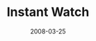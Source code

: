 ---
layout: media
category: media
title: "Instant Watch"
date: 2008-03-25
description: "Brian Tome talks about living in an #instantwatch world."
tag: 
 - awaited
 - christmas
 - christmas-eve
yt-embed-url: "//www.youtube.com/embed/4JDum-9MgeU"
video: "http://s3.amazonaws.com/crossroads-media/other-media/video/culture_02.mp4"
video-poster: "http://s3.amazonaws.com/crossroads-media/images/awaited-still.jpg"
---